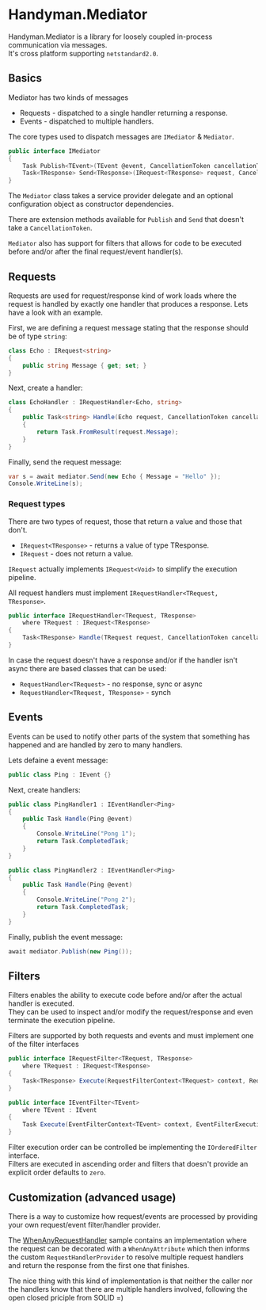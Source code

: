 # Handyman.Mediator

Handyman.Mediator is a library for loosely coupled in-process communication via messages.  
It's cross platform supporting `netstandard2.0`.

## Basics

Mediator has two kinds of messages

* Requests - dispatched to a single handler returning a response.
* Events - dispatched to multiple handlers.

The core types used to dispatch messages are `IMediator` & `Mediator`.

``` csharp
public interface IMediator
{
    Task Publish<TEvent>(TEvent @event, CancellationToken cancellationToken) where TEvent : IEvent;
    Task<TResponse> Send<TResponse>(IRequest<TResponse> request, CancellationToken cancellationToken);
}
```

The `Mediator` class takes a service provider delegate and an optional configuration object as constructor dependencies.

There are extension methods available for `Publish` and `Send` that doesn't take a `CancellationToken`.

`Mediator` also has support for filters that allows for code to be executed before and/or after the final request/event handler(s).

## Requests

Requests are used for request/response kind of work loads where the request is handled by exactly one handler that produces a response. Lets have a look with an example.  

First, we are defining a request message stating that the response should be of type `string`:

``` csharp
class Echo : IRequest<string>
{
    public string Message { get; set; }
}
```

Next, create a handler:

``` csharp
class EchoHandler : IRequestHandler<Echo, string>
{
    public Task<string> Handle(Echo request, CancellationToken cancellationToken)
    {
        return Task.FromResult(request.Message);
    }
}
```

Finally, send the request message:

``` csharp
var s = await mediator.Send(new Echo { Message = "Hello" });
Console.WriteLine(s);
```

### Request types

There are two types of request, those that return a value and those that don't.

* `IRequest<TResponse>` - returns a value of type TResponse.
* `IRequest` - does not return a value.

`IRequest` actually implements `IRequest<Void>` to simplify the execution pipeline.

All request handlers must implement `IRequestHandler<TRequest, TResponse>`.

``` csharp
public interface IRequestHandler<TRequest, TResponse>
    where TRequest : IRequest<TResponse>
{
    Task<TResponse> Handle(TRequest request, CancellationToken cancellationToken);
}
```

In case the request doesn't have a response and/or if the handler isn't async there are based classes that can be used:

* `RequestHandler<TRequest>` - no response, sync or async
* `RequestHandler<TRequest, TResponse>` - synch

## Events

Events can be used to notify other parts of the system that something has happened and are handled by zero to many handlers.

Lets defaine a event message:

``` csharp
public class Ping : IEvent {}
```

Next, create handlers:

``` csharp
public class PingHandler1 : IEventHandler<Ping>
{
    public Task Handle(Ping @event)
    {
        Console.WriteLine("Pong 1");
        return Task.CompletedTask;
    }
}

public class PingHandler2 : IEventHandler<Ping>
{
    public Task Handle(Ping @event)
    {
        Console.WriteLine("Pong 2");
        return Task.CompletedTask;
    }
}
```

Finally, publish the event message:

``` csharp
await mediator.Publish(new Ping());
```

## Filters

Filters enables the ability to execute code before and/or after the actual handler is executed.  
They can be used to inspect and/or modify the request/response and even terminate the execution pipeline.

Filters are supported by both requests and events and must implement one of the filter interfaces

``` csharp
public interface IRequestFilter<TRequest, TResponse>
    where TRequest : IRequest<TResponse>
{
    Task<TResponse> Execute(RequestFilterContext<TRequest> context, RequestFilterExecutionDelegate next);
}

public interface IEventFilter<TEvent>
    where TEvent : IEvent
{
    Task Execute(EventFilterContext<TEvent> context, EventFilterExecutionDelegate next);
}
```

Filter execution order can be controlled be implementing the `IOrderedFilter` interface.  
Filters are executed in ascending order and filters that doesn't provide an explicit order defaults to `zero`.

## Customization (advanced usage)

There is a way to customize how request/events are processed by providing your own request/event filter/handler provider.

The [WhenAnyRequestHandler](./../samples/WhenAnyRequestHandler/Program.cs) sample contains an implementation where the request can be decorated with a `WhenAnyAttribute` which then informs the custom `RequestHandlerProvider` to resolve multiple request handlers and return the response from the first one that finishes.

The nice thing with this kind of implementation is that neither the caller nor the handlers know that there are multiple handlers involved, following the open closed priciple from SOLID =)
